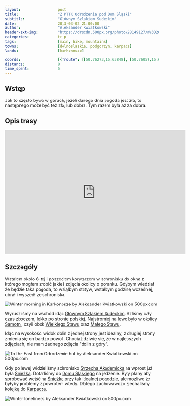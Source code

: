 ```yaml
---
layout:                 post
title:                  "Z PTTK Odrodzenia pod Dom Śląski"
subtitle:               "Głównym Szlakiem Sudeckim"
date:                   2013-03-02 21:00:00
author:                 "Aleksander Kwiatkowski"
header-ext-img:         "https://drscdn.500px.org/photo/28149127/m%3D2048/aad9f95f41b5dabe9ecff196f1ae8298"
categories:             trip
tags:                   [main, hike, mountains]
towns:                  [dolnoslaskie, podgorzyn, karpacz]
lands:                  [karkonosze]

coords:                 [{"route": [[50.76273,15.63848], [50.76059,15.65569], [50.75953,15.68328], [50.75299,15.69453], [50.74289,15.69788], [50.73935,15.72903]], "type": "hike"}]
distance:               8
time_spent:             5
---
```


[wiki-gss]:                     https://pl.wikipedia.org/wiki/G%C5%82%C3%B3wny_Szlak_Sudecki
[wiki-samotnia]:                https://pl.wikipedia.org/wiki/Schronisko_PTTK_%E2%80%9ESamotnia%E2%80%9D
[wiki-wielki-staw]:             https://pl.wikipedia.org/wiki/Wielki_Staw_(jezioro_w_Karkonoszach)
[wiki-maly-staw]:               https://pl.wikipedia.org/wiki/Ma%C5%82y_Staw_(jezioro_w_Karkonoszach)
[wiki-strzecha]:                https://pl.wikipedia.org/wiki/Schronisko_PTTK_%E2%80%9EStrzecha_Akademicka%E2%80%9D
[wiki-sniezka]:                 https://pl.wikipedia.org/wiki/%C5%9Anie%C5%BCka
[wiki-dom-slaski]:              https://pl.wikipedia.org/wiki/Schronisko_G%C3%B3rskie_%E2%80%9EDom_%C5%9Al%C4%85ski%E2%80%9D
[wiki-karpacz]:                 https://pl.wikipedia.org/wiki/Karpacz

Wstęp
-----

Jak to często bywa w górach, jeżeli danego dnia pogoda jest zła, to następnego może być też zła, lub dobra.
Tym razem była aż za dobra.

Opis trasy
----------

<iframe height='405' width='590' frameborder='0' allowtransparency='true' scrolling='no' src='https://www.strava.com/activities/333328954/embed/76cbf04df89183391aa2848beab7b611587aa782'></iframe>

Szczegóły
---------

Wstałem około 6-tej i poszedłem korytarzem w schronisku do okna z którego mogłem zrobić jakieś zdjęcia okolicy o poranku.
Gdybym wiedział że będzie taka pogoda, to wziąłbym statyw, wstałbym godzinę wcześniej, ubrał i wyszedł ze schroniska.

<div class='pixels-photo'>
  <p>
    <img src='https://drscdn.500px.org/photo/52230520/m%3D900/d7fa2f0a08141bec00810d66f97d9f83' alt='Winter morning in Karkonosze by Aleksander Kwiatkowski on 500px.com'>
  </p>
  <a href='https://500px.com/photo/52230520/winter-morning-in-karkonosze-by-aleksander-kwiatkowski' alt='Winter morning in Karkonosze by Aleksander Kwiatkowski on 500px.com'></a>
</div>
<script type='text/javascript' src='https://500px.com/embed.js'></script>

Wyruszliśmy na wschód idąc [Głównym Szlakiem Sudeckim][wiki-gss]. Szliśmy cały czas zboczem, lekko po stronie
polskiej. Najstromiej na lewo było w okolicy [Samotni][wiki-samotnia], czyli obok [Wielkiego Stawu][wiki-wielki-staw]
oraz [Małego Stawu][wiki-maly-staw].

Idąc na wysokości widok dolin z jednej strony jest idealny, z drugiej strony zmienia się on bardzo powoli.
Chociaż dziwię się, że w najlepszych zdjęciach, nie mam żadnego zdjęcia "dolin z góry".

<div class='pixels-photo'>
  <p>
    <img src='https://drscdn.500px.org/photo/122321955/m%3D900/72677a6fb2025cf42a586dfdd8eee925' alt='To the East from Odrodzenie hut by Aleksander Kwiatkowski on 500px.com'>
  </p>
  <a href='https://500px.com/photo/122321955/to-the-east-from-odrodzenie-hut-by-aleksander-kwiatkowski' alt='To the East from Odrodzenie hut by Aleksander Kwiatkowski on 500px.com'></a>
</div>
<script type='text/javascript' src='https://500px.com/embed.js'></script>

Gdy po lewej widzieliśmy schronisko [Strzecha Akademicka][wiki-strzecha] na wprost już była [Śnieżka][wiki-sniezka].
Dotarliśmy do [Domu Śląskiego][wiki-dom-slaski] na jedzenie. Były plany aby spróbować wejść na [Śnieżkę][wiki-sniezka]
przy tak idealnej pogodzie, ale możliwe że byłyby problemy z powrotem wtedy. Dlatego zachowawczo zjechaliśmy
kolejką do [Karpacza][wiki-karpacz].

<div class='pixels-photo'>
  <p>
    <img src='https://drscdn.500px.org/photo/55122394/m%3D900/ac6525398de7108282c1856b9357c09c' alt='Winter loneliness by Aleksander Kwiatkowski on 500px.com'>
  </p>
  <a href='https://500px.com/photo/55122394/winter-loneliness-by-aleksander-kwiatkowski' alt='Winter loneliness by Aleksander Kwiatkowski on 500px.com'></a>
</div>
<script type='text/javascript' src='https://500px.com/embed.js'></script>
